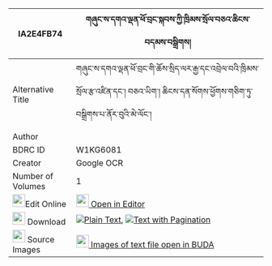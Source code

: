 |IA2E4FB74|གཞུང་ས་དགའ་ལྡན་ཕོ་བྲང་སྐབས་ཀྱི་ཁྲིམས་སྲོལ་བཅའ་ཆིངས་བདམས་བསྒྲིགས། 
| --- | --- 
|Alternative Title |གཞུང་ས་དགའ་ལྡན་ཕོ་བྲང་གི་ཆོས་སྲིད་ལར་རྒྱ་དང་འབྲེལ་བའི་ཁྲིམས་སྲོལ་རྩ་འཛིན་དང་། བཅའ་ཡིག་། ཆིངས་དན་སོགས་ཕྱོགས་གཅིག་ཏུ་བསྒྲིགས་པ་ནོར་བུའི་མེ་ལོང་།
|Author | 
|BDRC ID | W1KG6081
|Creator | Google OCR
|Number of Volumes| 1
|<img width="25" src="https://img.icons8.com/color/25/000000/edit-property.png">Edit Online| [<img width="25" src="https://avatars.githubusercontent.com/u/45091458?s=200&v=4"> Open in Editor](http://editor.openpecha.org/IA2E4FB74)
|<img width="25" src="https://img.icons8.com/fluent/48/000000/download-2.png"/>  Download | [![](https://img.icons8.com/color/20/000000/txt.png)Plain Text](https://github.com/Openpecha/IA2E4FB74/releases/download/v1/shyungsa_ganden_podrang_kab_ky_plain_IA2E4FB74.zip), [![](https://img.icons8.com/color/20/000000/txt.png)Text with Pagination](https://github.com/Openpecha/IA2E4FB74/releases/download/v1/shyungsa_ganden_podrang_kab_ky_pages_IA2E4FB74.zip)
|<img width="25" src="https://img.icons8.com/plasticine/100/000000/pictures-folder.png"/>  Source Images | [<img width="25" src="https://library.bdrc.io/icons/BUDA-small.svg"> Images of text file open in BUDA](https://library.bdrc.io/show/bdr:W1KG6081)